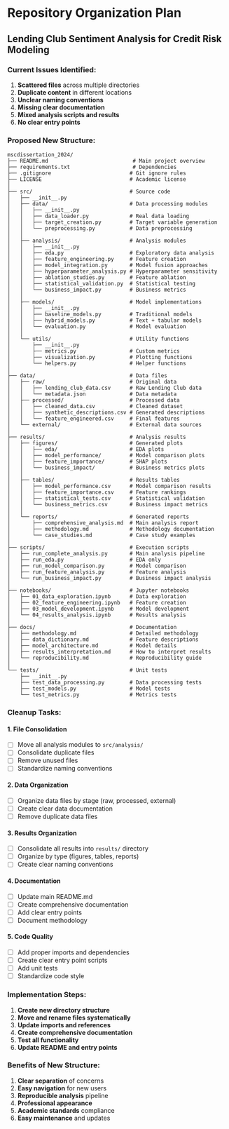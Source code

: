 # Repository Organization Plan
## Lending Club Sentiment Analysis for Credit Risk Modeling

### Current Issues Identified:
1. **Scattered files** across multiple directories
2. **Duplicate content** in different locations
3. **Unclear naming conventions**
4. **Missing clear documentation**
5. **Mixed analysis scripts and results**
6. **No clear entry points**

### Proposed New Structure:

```
mscdissertation_2024/
├── README.md                           # Main project overview
├── requirements.txt                    # Dependencies
├── .gitignore                         # Git ignore rules
├── LICENSE                            # Academic license
│
├── src/                               # Source code
│   ├── __init__.py
│   ├── data/                          # Data processing modules
│   │   ├── __init__.py
│   │   ├── data_loader.py             # Real data loading
│   │   ├── target_creation.py         # Target variable generation
│   │   └── preprocessing.py           # Data preprocessing
│   │
│   ├── analysis/                      # Analysis modules
│   │   ├── __init__.py
│   │   ├── eda.py                     # Exploratory data analysis
│   │   ├── feature_engineering.py     # Feature creation
│   │   ├── model_integration.py       # Model fusion approaches
│   │   ├── hyperparameter_analysis.py # Hyperparameter sensitivity
│   │   ├── ablation_studies.py        # Feature ablation
│   │   ├── statistical_validation.py  # Statistical testing
│   │   └── business_impact.py         # Business metrics
│   │
│   ├── models/                        # Model implementations
│   │   ├── __init__.py
│   │   ├── baseline_models.py         # Traditional models
│   │   ├── hybrid_models.py           # Text + tabular models
│   │   └── evaluation.py              # Model evaluation
│   │
│   └── utils/                         # Utility functions
│       ├── __init__.py
│       ├── metrics.py                 # Custom metrics
│       ├── visualization.py           # Plotting functions
│       └── helpers.py                 # Helper functions
│
├── data/                              # Data files
│   ├── raw/                           # Original data
│   │   ├── lending_club_data.csv      # Raw Lending Club data
│   │   └── metadata.json              # Data metadata
│   ├── processed/                     # Processed data
│   │   ├── cleaned_data.csv           # Cleaned dataset
│   │   ├── synthetic_descriptions.csv # Generated descriptions
│   │   └── feature_engineered.csv     # Final features
│   └── external/                      # External data sources
│
├── results/                           # Analysis results
│   ├── figures/                       # Generated plots
│   │   ├── eda/                       # EDA plots
│   │   ├── model_performance/         # Model comparison plots
│   │   ├── feature_importance/        # SHAP plots
│   │   └── business_impact/           # Business metrics plots
│   │
│   ├── tables/                        # Results tables
│   │   ├── model_performance.csv      # Model comparison results
│   │   ├── feature_importance.csv     # Feature rankings
│   │   ├── statistical_tests.csv      # Statistical validation
│   │   └── business_metrics.csv       # Business impact metrics
│   │
│   └── reports/                       # Generated reports
│       ├── comprehensive_analysis.md  # Main analysis report
│       ├── methodology.md             # Methodology documentation
│       └── case_studies.md            # Case study examples
│
├── scripts/                           # Execution scripts
│   ├── run_complete_analysis.py       # Main analysis pipeline
│   ├── run_eda.py                     # EDA only
│   ├── run_model_comparison.py        # Model comparison
│   ├── run_feature_analysis.py        # Feature analysis
│   └── run_business_impact.py         # Business impact analysis
│
├── notebooks/                         # Jupyter notebooks
│   ├── 01_data_exploration.ipynb      # Data exploration
│   ├── 02_feature_engineering.ipynb   # Feature creation
│   ├── 03_model_development.ipynb     # Model development
│   └── 04_results_analysis.ipynb      # Results analysis
│
├── docs/                              # Documentation
│   ├── methodology.md                 # Detailed methodology
│   ├── data_dictionary.md             # Feature descriptions
│   ├── model_architecture.md          # Model details
│   ├── results_interpretation.md      # How to interpret results
│   └── reproducibility.md             # Reproducibility guide
│
└── tests/                             # Unit tests
    ├── __init__.py
    ├── test_data_processing.py        # Data processing tests
    ├── test_models.py                 # Model tests
    └── test_metrics.py                # Metrics tests
```

### Cleanup Tasks:

#### 1. **File Consolidation**
- [ ] Move all analysis modules to `src/analysis/`
- [ ] Consolidate duplicate files
- [ ] Remove unused files
- [ ] Standardize naming conventions

#### 2. **Data Organization**
- [ ] Organize data files by stage (raw, processed, external)
- [ ] Create clear data documentation
- [ ] Remove duplicate data files

#### 3. **Results Organization**
- [ ] Consolidate all results into `results/` directory
- [ ] Organize by type (figures, tables, reports)
- [ ] Create clear naming conventions

#### 4. **Documentation**
- [ ] Update main README.md
- [ ] Create comprehensive documentation
- [ ] Add clear entry points
- [ ] Document methodology

#### 5. **Code Quality**
- [ ] Add proper imports and dependencies
- [ ] Create clear entry point scripts
- [ ] Add unit tests
- [ ] Standardize code style

### Implementation Steps:

1. **Create new directory structure**
2. **Move and rename files systematically**
3. **Update imports and references**
4. **Create comprehensive documentation**
5. **Test all functionality**
6. **Update README and entry points**

### Benefits of New Structure:

1. **Clear separation** of concerns
2. **Easy navigation** for new users
3. **Reproducible analysis** pipeline
4. **Professional appearance**
5. **Academic standards** compliance
6. **Easy maintenance** and updates
